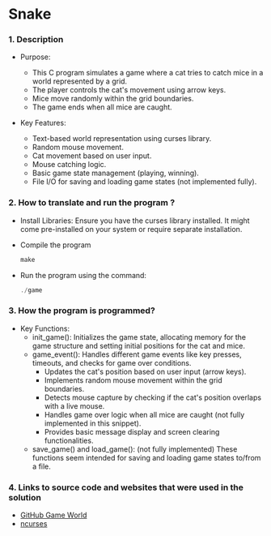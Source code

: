 # Snake
### 1.  Description

* Purpose:

    - This C program simulates a game where a cat tries to catch mice in a world represented by a grid.
    - The player controls the cat's movement using arrow keys.
    - Mice move randomly within the grid boundaries.
    - The game ends when all mice are caught.

* Key Features:

    - Text-based world representation using curses library.
    - Random mouse movement.
    - Cat movement based on user input.
    - Mouse catching logic.
    - Basic game state management (playing, winning).
    - File I/O for saving and loading game states (not implemented fully).

### 2. How to translate and run the program ?

- Install Libraries: Ensure you have the curses library installed. 
It might come pre-installed on your system or require separate installation.


- Compile the program
    ````c
    make
    ````

- Run the program using the command: 
    ````c
    ./game
    ````


### 3. How the program is programmed?

* Key Functions:
    - init_game(): Initializes the game state, allocating memory for the game structure and setting initial positions for the cat and mice.
    - game_event(): Handles different game events like key presses, timeouts, and checks for game over conditions.
        * Updates the cat's position based on user input (arrow keys).
        * Implements random mouse movement within the grid boundaries.
        * Detects mouse capture by checking if the cat's position overlaps with a live mouse.
        * Handles game over logic when all mice are caught (not fully implemented in this snippet).
        * Provides basic message display and screen clearing functionalities.
    - save_game() and load_game(): (not fully implemented) 
    These functions seem intended for saving and loading game states to/from a file.


### 4. Links to source code and websites that were used in the solution

-   [GitHub Game World](https://github.com/hladek/world)
-   [ncurses](https://man7.org/linux/man-pages/man3/ncurses.3x.html)
